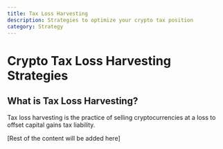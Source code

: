 ```yaml
---
title: Tax Loss Harvesting
description: Strategies to optimize your crypto tax position
category: Strategy
---
```


# Crypto Tax Loss Harvesting Strategies

## What is Tax Loss Harvesting?
Tax loss harvesting is the practice of selling cryptocurrencies at a loss to offset capital gains tax liability.

[Rest of the content will be added here]